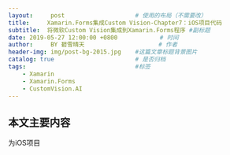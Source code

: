 ```yaml
---
layout:     post                    # 使用的布局（不需要改）
title:     Xamarin.Forms集成Custom Vision-Chapter7：iOS项目代码              # 标题 
subtitle:  将微软Custom Vision集成到Xamarin.Forms程序 #副标题
date: 2019-05-27 12:00:00 +0800            # 时间
author:     BY 碧雪晴天                     # 作者
header-img: img/post-bg-2015.jpg    #这篇文章标题背景图片
catalog: true                       # 是否归档
tags:                               #标签
    - Xamarin
    - Xamarin.Forms
    - CustomVision.AI
---
```


## 本文主要内容

为iOS项目